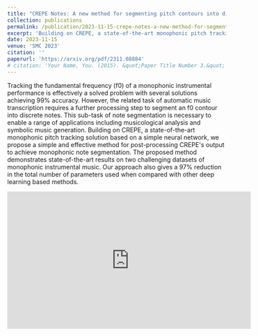 ```yaml
---
title: "CREPE Notes: A new method for segmenting pitch contours into discrete notes"
collection: publications
permalink: /publication/2023-11-15-crepe-notes-a-new-method-for-segmenting-pitch-contours-into-discrete-notes.md
excerpt: 'Building on CREPE, a state-of-the-art monophonic pitch tracking solution based on a simple neural network, we propose a simple and effective method for post-processing CREPE's output to achieve monophonic note segmentation.'
date: 2023-11-15
venue: 'SMC 2023'
citation: ''
paperurl: 'https://arxiv.org/pdf/2311.08884'
# citation: 'Your Name, You. (2015). &quot;Paper Title Number 3.&quot; <i>Journal 1</i>. 1(3).'
---
```


Tracking the fundamental frequency (f0) of a monophonic instrumental performance is effectively a solved problem with several solutions achieving 99% accuracy. However, the related task of automatic music transcription requires a further processing step to segment an f0 contour into discrete notes. This sub-task of note segmentation is necessary to enable a range of applications including musicological analysis and symbolic music generation. Building on CREPE, a state-of-the-art monophonic pitch tracking solution based on a simple neural network, we propose a simple and effective method for post-processing CREPE's output to achieve monophonic note segmentation. The proposed method demonstrates state-of-the-art results on two challenging datasets of monophonic instrumental music. Our approach also gives a 97% reduction in the total number of parameters used when compared with other deep learning based methods.

<iframe width="560" height="315" src="https://www.youtube.com/embed/vFvbedBgLKg?si=EwAlmCu60zFMeTGZ" title="YouTube video player" frameborder="0" allow="accelerometer; autoplay; clipboard-write; encrypted-media; gyroscope; picture-in-picture; web-share" referrerpolicy="strict-origin-when-cross-origin" allowfullscreen></iframe>

